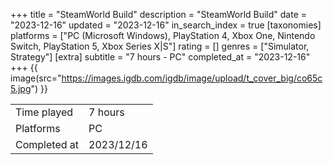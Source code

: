 +++
title = "SteamWorld Build"
description = "SteamWorld Build"
date = "2023-12-16"
updated = "2023-12-16"
in_search_index = true
[taxonomies]
platforms = ["PC (Microsoft Windows), PlayStation 4, Xbox One, Nintendo Switch, PlayStation 5, Xbox Series X|S"]
rating = []
genres = ["Simulator, Strategy"]
[extra]
subtitle = "7 hours - PC"
completed_at = "2023-12-16"
+++
{{ image(src="https://images.igdb.com/igdb/image/upload/t_cover_big/co65c5.jpg") }}

|              |            |
| ------------ | ---------- |
| Time played  | 7 hours |
| Platforms    | PC |
| Completed at | 2023/12/16 |

